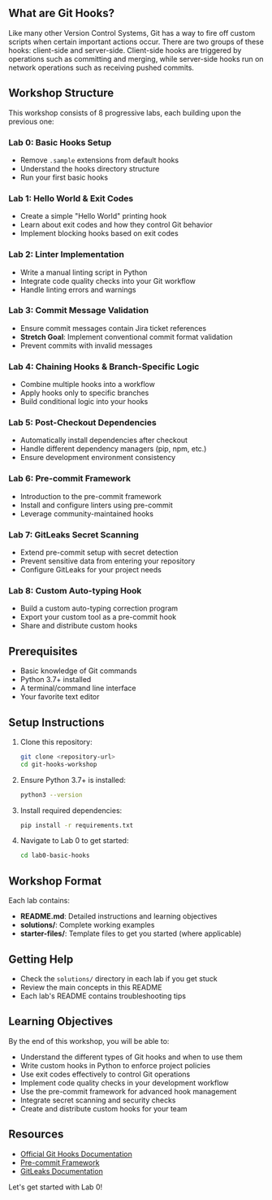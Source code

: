 ## What are Git Hooks?

Like many other Version Control Systems, Git has a way to fire off custom scripts when certain important actions occur. There are two groups of these hooks: client-side and server-side. Client-side hooks are triggered by operations such as committing and merging, while server-side hooks run on network operations such as receiving pushed commits.

## Workshop Structure

This workshop consists of 8 progressive labs, each building upon the previous one:

### Lab 0: Basic Hooks Setup
- Remove `.sample` extensions from default hooks
- Understand the hooks directory structure
- Run your first basic hooks

### Lab 1: Hello World & Exit Codes
- Create a simple "Hello World" printing hook
- Learn about exit codes and how they control Git behavior
- Implement blocking hooks based on exit codes

### Lab 2: Linter Implementation
- Write a manual linting script in Python
- Integrate code quality checks into your Git workflow
- Handle linting errors and warnings

### Lab 3: Commit Message Validation
- Ensure commit messages contain Jira ticket references
- **Stretch Goal**: Implement conventional commit format validation
- Prevent commits with invalid messages

### Lab 4: Chaining Hooks & Branch-Specific Logic
- Combine multiple hooks into a workflow
- Apply hooks only to specific branches
- Build conditional logic into your hooks

### Lab 5: Post-Checkout Dependencies
- Automatically install dependencies after checkout
- Handle different dependency managers (pip, npm, etc.)
- Ensure development environment consistency

### Lab 6: Pre-commit Framework
- Introduction to the pre-commit framework
- Install and configure linters using pre-commit
- Leverage community-maintained hooks

### Lab 7: GitLeaks Secret Scanning
- Extend pre-commit setup with secret detection
- Prevent sensitive data from entering your repository
- Configure GitLeaks for your project needs

### Lab 8: Custom Auto-typing Hook
- Build a custom auto-typing correction program
- Export your custom tool as a pre-commit hook
- Share and distribute custom hooks

## Prerequisites

- Basic knowledge of Git commands
- Python 3.7+ installed
- A terminal/command line interface
- Your favorite text editor

## Setup Instructions

1. Clone this repository:
   ```bash
   git clone <repository-url>
   cd git-hooks-workshop
   ```

2. Ensure Python 3.7+ is installed:
   ```bash
   python3 --version
   ```

3. Install required dependencies:
   ```bash
   pip install -r requirements.txt
   ```

4. Navigate to Lab 0 to get started:
   ```bash
   cd lab0-basic-hooks
   ```

## Workshop Format

Each lab contains:
- **README.md**: Detailed instructions and learning objectives
- **solutions/**: Complete working examples
- **starter-files/**: Template files to get you started (where applicable)

## Getting Help

- Check the `solutions/` directory in each lab if you get stuck
- Review the main concepts in this README
- Each lab's README contains troubleshooting tips

## Learning Objectives

By the end of this workshop, you will be able to:
- Understand the different types of Git hooks and when to use them
- Write custom hooks in Python to enforce project policies
- Use exit codes effectively to control Git operations
- Implement code quality checks in your development workflow
- Use the pre-commit framework for advanced hook management
- Integrate secret scanning and security checks
- Create and distribute custom hooks for your team

## Resources

- [Official Git Hooks Documentation](https://git-scm.com/book/en/v2/Customizing-Git-Git-Hooks)
- [Pre-commit Framework](https://pre-commit.com/)
- [GitLeaks Documentation](https://github.com/zricethezav/gitleaks)

Let's get started with Lab 0!